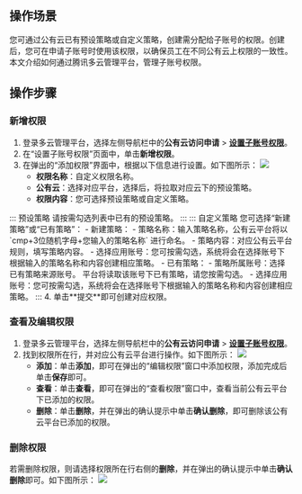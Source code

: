 ## 操作场景
您可通过公有云已有预设策略或自定义策略，创建需分配给子账号的权限。创建后，您可在申请子账号时使用该权限，以确保员工在不同公有云上权限的一致性。本文介绍如何通过腾讯多云管理平台，管理子账号权限。


## 操作步骤

### 新增权限[](id:addPermissions)

1. 登录多云管理平台，选择左侧导航栏中的**公有云访问申请** > <b>[设置子账号权限](https://cmp.tencent.cn/identity)</b>。
2. 在“设置子账号权限”页面中，单击**新增权限**。
3. 在弹出的“添加权限”界面中，根据以下信息进行设置。如下图所示：
![](https://qcloudimg.tencent-cloud.cn/raw/038b0fa6bab28abc05a6a1aac7d19f7b.png)
   - **权限名称**：自定义权限名称。
   - **公有云**：选择对应平台，选择后，将拉取对应云下的预设策略。
   - **权限内容**：您可选择预设策略或自定义策略。
 <dx-tabs>
::: 预设策略
请按需勾选列表中已有的预设策略。
:::
::: 自定义策略
您可选择“新建策略”或“已有策略”：
- 新建策略：
    - 策略名称：输入策略名称，公有云平台将以 `cmp+3位随机字母+您输入的策略名称` 进行命名。
    - 策略内容：对应公有云平台规则，填写策略内容。
    - 选择应用账号：您可按需勾选，系统将会在选择账号下根据输入的策略名称和内容创建相应策略。
- 已有策略：
   - 策略所属账号：选择已有策略来源账号。
   平台将读取该账号下已有策略，请您按需勾选。
   - 选择应用账号：您可按需勾选，系统将会在选择账号下根据输入的策略名称和内容创建相应策略。
:::
</dx-tabs>
4. 单击**提交**即可创建对应权限。



### 查看及编辑权限
1. 登录多云管理平台，选择左侧导航栏中的**公有云访问申请** > <b>[设置子账号权限](https://cmp.tencent.cn/identity)</b>。
2. 找到权限所在行，并对应公有云平台进行操作。如下图所示：
![](https://qcloudimg.tencent-cloud.cn/raw/33255a707c74aceaa9eb0cd271a2e892.png)
   - **添加**：单击**添加**，即可在弹出的“编辑权限”窗口中添加权限，添加完成后单击**保存**即可。
   - **查看**：单击**查看**，即可在弹出的“查看权限”窗口中，查看当前公有云平台下已添加的权限。
   - **删除**：单击**删除**，并在弹出的确认提示中单击**确认删除**，即可删除该公有云平台已添加的权限。



### 删除权限
若需删除权限，则请选择权限所在行右侧的**删除**，并在弹出的确认提示中单击**确认删除**即可。如下图所示：
![](https://qcloudimg.tencent-cloud.cn/raw/deb16be4e47c8d6351763c2cd19d6dc6.png)
